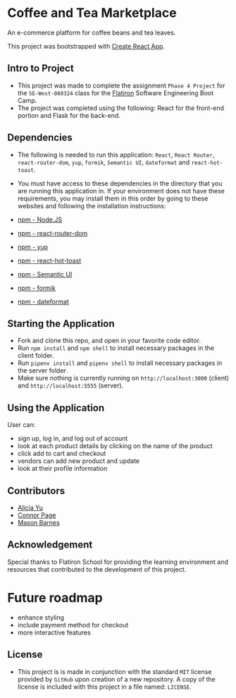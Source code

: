 # Coffee and Tea Marketplace

An e-commerce platform for coffee beans and tea leaves. 

This project was bootstrapped with [Create React App](https://github.com/facebook/create-react-app).



## Intro to Project

- This project was made to complete the assignment `Phase 4 Project` for the `SE-West-060324` class for the [Flatiron](https://flatironschool.com/) Software Engineering Boot Camp.
- The project was completed using the following: React for the front-end portion and Flask for the back-end. 


## Dependencies

- The following is needed to run this application: `React`, `React Router`, `react-router-dom`, `yup`,  `formik`, `Semantic UI`, `dateformat` and `react-hot-toast`.

- You must have access to these dependencies in the directory that you are running this application in. If your environment does not have these requirements, you may install them in this order by going to these websites and following the installation instructions:

- [npm - Node.JS](https://www.npmjs.com/package/node)

- [npm - react-router-dom](https://www.npmjs.com/package/react-router-dom)

- [npm - yup](https://www.npmjs.com/package/yup)

- [npm - react-hot-toast](https://www.npmjs.com/package/react-hot-toast)

- [npm - Semantic UI](https://www.npmjs.com/package/semantic-ui)

- [npm - formik](https://www.npmjs.com/package/formik)
 
- [npm - dateformat](https://www.npmjs.com/package/dateformat)


## Starting the Application

- Fork and clone this repo, and open in your favorite code editor.
- Run `npm install` and `npm shell` to install necessary packages in the client folder.
- Run  `pipenv install` and `pipenv shell` to install necessary packages in the server folder. 
- Make sure nothing is currently running on `http://localhost:3000` (client) and `http://localhost:5555` (server).

## Using the Application

User can: 
- sign up, log in, and log out of account
- look at each product details by clicking on the name of the product
- click add to cart and checkout
- vendors can add new product and update
- look at their profile information

## Contributors
- [Alicia Yu](https://github.com/AliGxir)
- [Connor Page](https://github.com/connorpage1)
- [Mason Barnes](https://github.com/masonbarnes645)

## Acknowledgement
Special thanks to Flatiron School for providing the learning environment and resources that contributed to the development of this project.

# Future roadmap

- enhance styling
- include payment method for checkout
- more interactive features 

## License

- This project is is made in conjunction with the standard `MIT` license provided by `GitHub` upon creation of a new repository. A copy of the license is included with this project in a file named: `LICENSE`.


